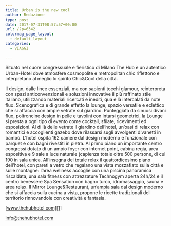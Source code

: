 ```yaml
---
title: Urban is the new cool
author: Redazione
type: post
date: 2017-07-31T08:57:57+00:00
url: /?p=6342
colormag_page_layout:
  - default_layout
categories:
  - VIAGGI

---
```

Situato nel cuore congressuale e fieristico di Milano The Hub è un autentico Urban-Hotel dove atmosfere cosmopolite e metropolitan chic riflettono e interpretano al meglio lo spirito Chic&Cool della città.

Il design, dalle linee essenziali, ma con sapienti tocchi glamour, reinterpreta con spazi anticonvenzionali e soluzioni innovative il più raffinato stile italiano, utilizzando materiali ricercati e inediti, qua e là intercalati da note fluo. Scenografica e di grande effetto la lounge, spazio versatile e eclettico che si affaccia con ampie vetrate sul giardino. Punteggiata da sinuosi divani fluo, poltroncine design in pelle e tavolini con intarsi geometrici, la Lounge si presta a ogni tipo di evento come cocktail, sfilate, ricevimenti ed esposizioni. Al di là delle vetrate il giardino dell’hotel, un’oasi di relax con romantici e accoglienti gazebo dove rilassarsi sugli avvolgenti divanetti in bambù. L’hotel ospita 162 camere dal design moderno e funzionale con parquet e con bagni rivestiti in pietra. Al primo piano un importante centro congressi dotato di un ampio foyer con internet point, cabina regia, area espositiva e 9 sale a luce naturale (capienza totale oltre 500 persone, di cui 190 in sala unica. All’insegna del totale relax il quattordicesimo piano dell’hotel, con pareti a vetro che regalano una vista mozzafiato sulla città e sulle montagne: l’area wellness accoglie con una piscina panoramica riscaldata, una sala fitness con attrezzature Technogym aperta 24h/24 e il centro benessere Spa Sensation con bagno turco, idromassaggio, sauna e area relax. Il Mirror Lounge&Restaurant, un’ampia sala dal design moderno che si affaccia sulla cucina a vista, propone le ricette tradizionali del territorio rinnovandole con creatività e fantasia.

[www.thehubhotel.com][1]

<info@thehubhotel.com>

 [1]: https://www.thehubhotel.com/it/